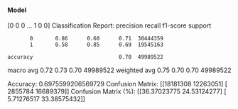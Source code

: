 #### Model
[0 0 0 ... 1 0 0]
Classification Report:
              precision    recall  f1-score   support

           0       0.86      0.60      0.71  30444359
           1       0.58      0.85      0.69  19545163

    accuracy                           0.70  49989522
   macro avg       0.72      0.73      0.70  49989522
weighted avg       0.75      0.70      0.70  49989522

Accuracy: 0.6975599206569729
Confusion Matrix:
[[18181308 12263051]
 [ 2855784 16689379]]
Confusion Matrix (%):
[[36.37023775 24.53124277]
 [ 5.71276517 33.38575432]]
